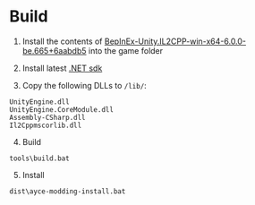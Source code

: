 # Build

1. Install the contents of [BepInEx-Unity.IL2CPP-win-x64-6.0.0-be.665+6aabdb5](https://builds.bepinex.dev/projects/bepinex_be/665/BepInEx-Unity.IL2CPP-win-x64-6.0.0-be.665%2B6aabdb5.zip) into the game folder

2. Install latest [.NET sdk](https://dotnet.microsoft.com/en-us/)

3. Copy the following DLLs to `/lib/`:

```
UnityEngine.dll
UnityEngine.CoreModule.dll
Assembly-CSharp.dll
Il2Cppmscorlib.dll
```

4. Build
```
tools\build.bat
```

5. Install
```
dist\ayce-modding-install.bat
```
